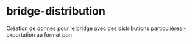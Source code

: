 # bridge-distribution
Création de donnes pour le bridge avec des distributions particulières - exportation au format pbn
